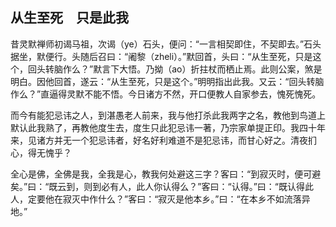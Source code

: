 ## 从生至死　只是此我

昔灵默禅师初谒马祖，次谒（ye）石头，便问：“一言相契即住，不契即去。”石头据坐，默便行。头随后召曰：“阇黎（zheli）。”默回首，头曰：“从生至死，只是这个，回头转脑作么？”默言下大悟。乃拗（ao）折拄杖而栖止焉。此则公案，煞是明白。因他回首，遂云：“从生至死，只是这个。”明明指出此我。又云：“回头转脑作么？”直逼得灵默不能不悟。今日诸方不然，开口便教人自家参去，愧死愧死。

而今有能犯忌讳之人，到湛愚老人前来，我与他打杀此我两字之名，教他到鸟道上默认此我熟了，再教他度生去，度生只此犯忌讳一著，乃宗家单提正印。我四十年来，见诸方并无一个犯忌讳者，好名好利难道不是犯忌讳，而甘心好之。清夜扪心，得无愧乎？

全心是佛，全佛是我，全我是心，教我何处避这三字？客曰：“到寂灭时，便可避矣。”曰：“既云到，则到必有人，此人你认得么？”客曰：“认得。”曰：“既认得此人，定要他在寂灭中作什么？”客曰：“寂灭是他本乡。”曰：“在本乡不如流落异地。”
